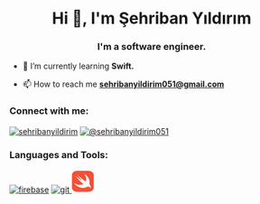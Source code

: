 <h1 align="center">Hi 👋, I'm Şehriban Yıldırım</h1>
<h3 align="center">I'm a software engineer.</h3>

- 🌱 I’m currently learning **Swift.**

- 📫 How to reach me **sehribanyildirim051@gmail.com**

<h3 align="left">Connect with me:</h3>
<p align="left">
<a href="https://linkedin.com/in/sehribanyildirim" target="blank"><img align="center" src="https://raw.githubusercontent.com/rahuldkjain/github-profile-readme-generator/master/src/images/icons/Social/linked-in-alt.svg" alt="sehribanyildirim" height="30" width="40" /></a>
<a href="https://medium.com/@sehribanyildirim051" target="blank"><img align="center" src="https://raw.githubusercontent.com/rahuldkjain/github-profile-readme-generator/master/src/images/icons/Social/medium.svg" alt="@sehribanyildirim051" height="30" width="40" /></a>
</p>

<h3 align="left">Languages and Tools:</h3>
<p align="left"> 
<a href="https://firebase.google.com/" target="_blank" rel="noreferrer"> <img src="https://www.vectorlogo.zone/logos/firebase/firebase-icon.svg" alt="firebase" width="40" height="40"/></a>
<a href="https://git-scm.com/" target="_blank" rel="noreferrer"> <img src="https://www.vectorlogo.zone/logos/git-scm/git-scm-icon.svg" alt="git" width="40" height="40"/> </a> <a href="https://developer.apple.com/swift/" target="_blank" rel="noreferrer"> <img src="https://raw.githubusercontent.com/devicons/devicon/master/icons/swift/swift-original.svg" alt="swift" width="40" height="40"/></a> </p>
